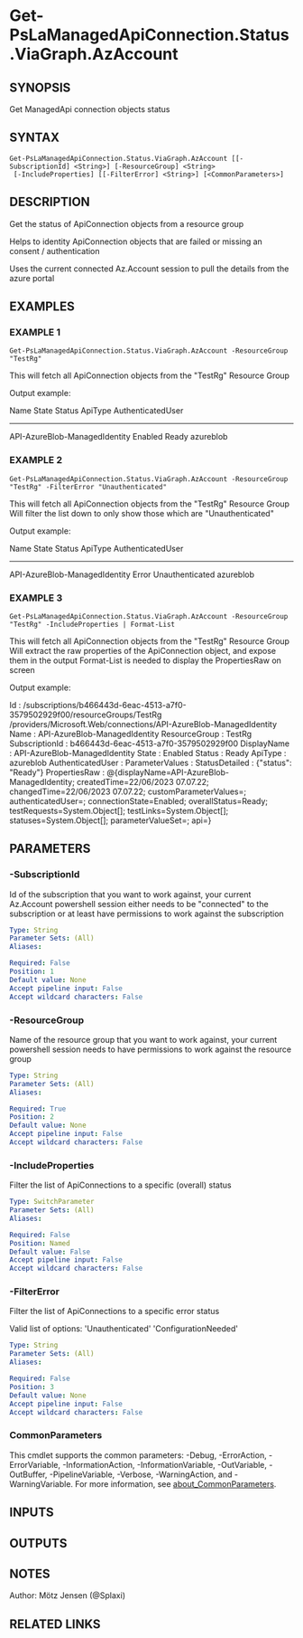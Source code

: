 ﻿---
external help file: PsLogicAppExtractor-help.xml
Module Name: PsLogicAppExtractor
online version:
schema: 2.0.0
---

# Get-PsLaManagedApiConnection.Status.ViaGraph.AzAccount

## SYNOPSIS
Get ManagedApi connection objects status

## SYNTAX

```
Get-PsLaManagedApiConnection.Status.ViaGraph.AzAccount [[-SubscriptionId] <String>] [-ResourceGroup] <String>
 [-IncludeProperties] [[-FilterError] <String>] [<CommonParameters>]
```

## DESCRIPTION
Get the status of ApiConnection objects from a resource group

Helps to identity ApiConnection objects that are failed or missing an consent / authentication

Uses the current connected Az.Account session to pull the details from the azure portal

## EXAMPLES

### EXAMPLE 1
```
Get-PsLaManagedApiConnection.Status.ViaGraph.AzAccount -ResourceGroup "TestRg"
```

This will fetch all ApiConnection objects from the "TestRg" Resource Group

Output example:

Name                                     State      Status     ApiType         AuthenticatedUser
----                                     -----      ------     -------         -----------------
API-AzureBlob-ManagedIdentity            Enabled    Ready      azureblob

### EXAMPLE 2
```
Get-PsLaManagedApiConnection.Status.ViaGraph.AzAccount -ResourceGroup "TestRg" -FilterError "Unauthenticated"
```

This will fetch all ApiConnection objects from the "TestRg" Resource Group
Will filter the list down to only show those which are "Unauthenticated"

Output example:

Name                                     State      Status               ApiType         AuthenticatedUser
----                                     -----      ------               -------         -----------------
API-AzureBlob-ManagedIdentity            Error      Unauthenticated      azureblob

### EXAMPLE 3
```
Get-PsLaManagedApiConnection.Status.ViaGraph.AzAccount -ResourceGroup "TestRg" -IncludeProperties | Format-List
```

This will fetch all ApiConnection objects from the "TestRg" Resource Group
Will extract the raw properties of the ApiConnection object, and expose them in the output
Format-List is needed to display the PropertiesRaw on screen

Output example:

Id                : /subscriptions/b466443d-6eac-4513-a7f0-3579502929f00/resourceGroups/TestRg
/providers/Microsoft.Web/connections/API-AzureBlob-ManagedIdentity
Name              : API-AzureBlob-ManagedIdentity
ResourceGroup     : TestRg
SubscriptionId    : b466443d-6eac-4513-a7f0-3579502929f00
DisplayName       : API-AzureBlob-ManagedIdentity
State             : Enabled
Status            : Ready
ApiType           : azureblob
AuthenticatedUser :
ParameterValues   :
StatusDetailed    : {"status": "Ready"}
PropertiesRaw     : @{displayName=API-AzureBlob-ManagedIdentity; createdTime=22/06/2023 07.07.22;
changedTime=22/06/2023 07.07.22; customParameterValues=; authenticatedUser=;
connectionState=Enabled; overallStatus=Ready; testRequests=System.Object\[\];
testLinks=System.Object\[\]; statuses=System.Object\[\]; parameterValueSet=; api=}

## PARAMETERS

### -SubscriptionId
Id of the subscription that you want to work against, your current Az.Account powershell session either needs to be "connected" to the subscription or at least have permissions to work against the subscription

```yaml
Type: String
Parameter Sets: (All)
Aliases:

Required: False
Position: 1
Default value: None
Accept pipeline input: False
Accept wildcard characters: False
```

### -ResourceGroup
Name of the resource group that you want to work against, your current powershell session needs to have permissions to work against the resource group

```yaml
Type: String
Parameter Sets: (All)
Aliases:

Required: True
Position: 2
Default value: None
Accept pipeline input: False
Accept wildcard characters: False
```

### -IncludeProperties
Filter the list of ApiConnections to a specific (overall) status

```yaml
Type: SwitchParameter
Parameter Sets: (All)
Aliases:

Required: False
Position: Named
Default value: False
Accept pipeline input: False
Accept wildcard characters: False
```

### -FilterError
Filter the list of ApiConnections to a specific error status

Valid list of options:
'Unauthenticated'
'ConfigurationNeeded'

```yaml
Type: String
Parameter Sets: (All)
Aliases:

Required: False
Position: 3
Default value: None
Accept pipeline input: False
Accept wildcard characters: False
```

### CommonParameters
This cmdlet supports the common parameters: -Debug, -ErrorAction, -ErrorVariable, -InformationAction, -InformationVariable, -OutVariable, -OutBuffer, -PipelineVariable, -Verbose, -WarningAction, and -WarningVariable. For more information, see [about_CommonParameters](http://go.microsoft.com/fwlink/?LinkID=113216).

## INPUTS

## OUTPUTS

## NOTES
Author: Mötz Jensen (@Splaxi)

## RELATED LINKS
